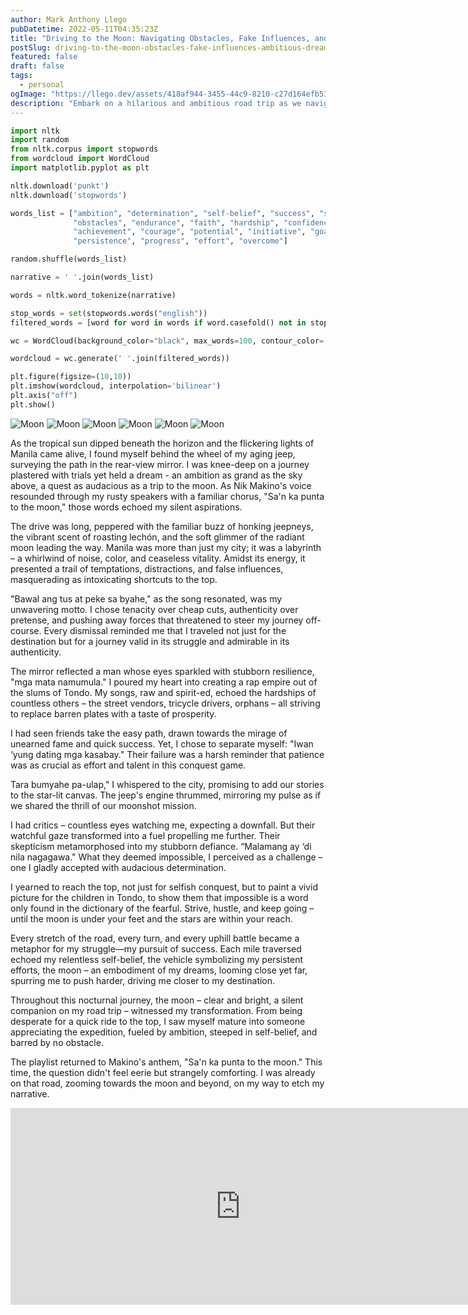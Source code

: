 ```yaml
---
author: Mark Anthony Llego
pubDatetime: 2022-05-11T04:35:23Z
title: "Driving to the Moon: Navigating Obstacles, Fake Influences, and Ambitious Dreams"
postSlug: driving-to-the-moon-obstacles-fake-influences-ambitious-dreams
featured: false
draft: false
tags:
  - personal
ogImage: "https://llego.dev/assets/418af944-3455-44c9-8210-c27d164efb53.jpg"
description: "Embark on a hilarious and ambitious road trip as we navigate through obstacles, face fake influences, and relentlessly pursue our dreams of success. Inspired by Nik Makino's song Moon, join us on a journey filled with self-belief and determination."
---
```


```python
import nltk
import random
from nltk.corpus import stopwords
from wordcloud import WordCloud
import matplotlib.pyplot as plt

nltk.download('punkt')
nltk.download('stopwords')

words_list = ["ambition", "determination", "self-belief", "success", "struggle", "perseverance",
              "obstacles", "endurance", "faith", "hardship", "confidence", "motivation",
              "achievement", "courage", "potential", "initiative", "goal", "fake", "influence",
              "persistence", "progress", "effort", "overcome"]

random.shuffle(words_list)

narrative = ' '.join(words_list)

words = nltk.word_tokenize(narrative)

stop_words = set(stopwords.words("english"))
filtered_words = [word for word in words if word.casefold() not in stop_words]

wc = WordCloud(background_color="black", max_words=100, contour_color='steelblue')

wordcloud = wc.generate(' '.join(filtered_words))

plt.figure(figsize=(10,10))
plt.imshow(wordcloud, interpolation='bilinear')
plt.axis("off")
plt.show()

```

![Moon](https://llego.dev/assets/moon-1.png)
![Moon](https://llego.dev/assets/moon-2.png)
![Moon](https://llego.dev/assets/moon-3.png)
![Moon](https://llego.dev/assets/moon-4.png)
![Moon](https://llego.dev/assets/moon-5.png)
![Moon](https://llego.dev/assets/moon-6.png)

As the tropical sun dipped beneath the horizon and the flickering lights of Manila came alive, I found myself behind the wheel of my aging jeep, surveying the path in the rear-view mirror. I was knee-deep on a journey plastered with trials yet held a dream - an ambition as grand as the sky above, a quest as audacious as a trip to the moon. As Nik Makino's voice resounded through my rusty speakers with a familiar chorus, "Sa'n ka punta to the moon," those words echoed my silent aspirations.

The drive was long, peppered with the familiar buzz of honking jeepneys, the vibrant scent of roasting lechón, and the soft glimmer of the radiant moon leading the way. Manila was more than just my city; it was a labyrinth – a whirlwind of noise, color, and ceaseless vitality. Amidst its energy, it presented a trail of temptations, distractions, and false influences, masquerading as intoxicating shortcuts to the top.

"Bawal ang tus at peke sa byahe," as the song resonated, was my unwavering motto. I chose tenacity over cheap cuts, authenticity over pretense, and pushing away forces that threatened to steer my journey off-course. Every dismissal reminded me that I traveled not just for the destination but for a journey valid in its struggle and admirable in its authenticity.

The mirror reflected a man whose eyes sparkled with stubborn resilience, "mga mata namumula." I poured my heart into creating a rap empire out of the slums of Tondo. My songs, raw and spirit-ed, echoed the hardships of countless others – the street vendors, tricycle drivers, orphans – all striving to replace barren plates with a taste of prosperity.

I had seen friends take the easy path, drawn towards the mirage of unearned fame and quick success. Yet, I chose to separate myself: "Iwan ‘yung dating mga kasabay." Their failure was a harsh reminder that patience was as crucial as effort and talent in this conquest game.

Tara bumyahe pa-ulap," I whispered to the city, promising to add our stories to the star-lit canvas. The jeep's engine thrummed, mirroring my pulse as if we shared the thrill of our moonshot mission.

I had critics – countless eyes watching me, expecting a downfall. But their watchful gaze transformed into a fuel propelling me further. Their skepticism metamorphosed into my stubborn defiance. “Malamang ay ‘di nila nagagawa." What they deemed impossible, I perceived as a challenge – one I gladly accepted with audacious determination.

I yearned to reach the top, not just for selfish conquest, but to paint a vivid picture for the children in Tondo, to show them that impossible is a word only found in the dictionary of the fearful. Strive, hustle, and keep going – until the moon is under your feet and the stars are within your reach.

Every stretch of the road, every turn, and every uphill battle became a metaphor for my struggle—my pursuit of success. Each mile traversed echoed my relentless self-belief, the vehicle symbolizing my persistent efforts, the moon – an embodiment of my dreams, looming close yet far, spurring me to push harder, driving me closer to my destination.

Throughout this nocturnal journey, the moon – clear and bright, a silent companion on my road trip – witnessed my transformation. From being desperate for a quick ride to the top, I saw myself mature into someone appreciating the expedition, fueled by ambition, steeped in self-belief, and barred by no obstacle.

The playlist returned to Makino's anthem, "Sa'n ka punta to the moon." This time, the question didn't feel eerie but strangely comforting. I was already on that road, zooming towards the moon and beyond, on my way to etch my narrative.

<div class="video-container">
  <iframe width="736" height="315" src="https://www.youtube.com/embed/I8PuR6RkrTU?si=7vL4IYA-yqBY1_Gh" title="YouTube video player" frameborder="0" allow="accelerometer; autoplay; clipboard-write; encrypted-media; gyroscope; picture-in-picture; web-share" allowfullscreen></iframe>
</div>
